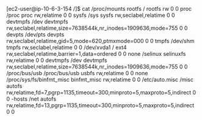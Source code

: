 [ec2-user@ip-10-6-3-154 /]$ cat /proc/mounts
rootfs / rootfs rw 0 0
proc /proc proc rw,relatime 0 0
sysfs /sys sysfs rw,seclabel,relatime 0 0
devtmpfs /dev devtmpfs rw,seclabel,relatime,size=7638544k,nr_inodes=1909636,mode=755 0 0
devpts /dev/pts devpts rw,seclabel,relatime,gid=5,mode=620,ptmxmode=000 0 0
tmpfs /dev/shm tmpfs rw,seclabel,relatime 0 0
/dev/xvda1 / ext4 rw,seclabel,relatime,barrier=1,data=ordered 0 0
none /selinux selinuxfs rw,relatime 0 0
devtmpfs /dev devtmpfs rw,seclabel,relatime,size=7638544k,nr_inodes=1909636,mode=755 0 0
/proc/bus/usb /proc/bus/usb usbfs rw,relatime 0 0
none /proc/sys/fs/binfmt_misc binfmt_misc rw,relatime 0 0
/etc/auto.misc /misc autofs rw,relatime,fd=7,pgrp=1135,timeout=300,minproto=5,maxproto=5,indirect 0 0
-hosts /net autofs rw,relatime,fd=13,pgrp=1135,timeout=300,minproto=5,maxproto=5,indirect 0 0
